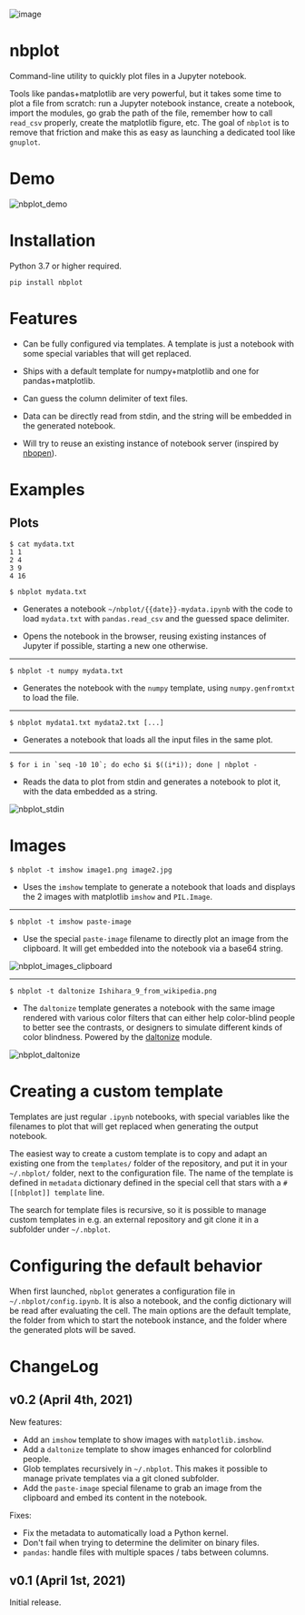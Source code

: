 ![image](https://img.shields.io/github/workflow/status/nburrus/nbplot/nbplot%20package)

# nbplot 

Command-line utility to quickly plot files in a Jupyter notebook.

Tools like pandas+matplotlib are very powerful, but it takes some time to plot a file from scratch: run a Jupyter notebook instance, create a notebook, import the modules, go grab the path of the file, remember how to call `read_csv` properly, create the matplotlib figure, etc. The goal of `nbplot` is to remove that friction and make this as easy as launching a dedicated tool like `gnuplot`.

# Demo

![nbplot_demo](https://user-images.githubusercontent.com/541507/113471006-d155e680-9459-11eb-8333-ada4cb6e45fe.png)

# Installation

Python 3.7 or higher required.

```
pip install nbplot
```

# Features

* Can be fully configured via templates. A template is just a notebook with some special variables that will get replaced.

* Ships with a default template for numpy+matplotlib and one for pandas+matplotlib.

* Can guess the column delimiter of text files.

* Data can be directly read from stdin, and the string will be embedded in the generated notebook.

* Will try to reuse an existing instance of notebook server (inspired by [nbopen](https://github.com/takluyver/nbopen)).

# Examples 

## Plots

```
$ cat mydata.txt
1 1
2 4
3 9
4 16

$ nbplot mydata.txt
```

* Generates a notebook `~/nbplot/{{date}}-mydata.ipynb` with the code to load `mydata.txt` with `pandas.read_csv` and the guessed space delimiter.

* Opens the notebook in the browser, reusing existing instances of Jupyter if possible, starting a new one otherwise.

---

```
$ nbplot -t numpy mydata.txt
```

* Generates the notebook with the `numpy` template, using `numpy.genfromtxt` to load the file.

---

```
$ nbplot mydata1.txt mydata2.txt [...]
```

* Generates a notebook that loads all the input files in the same plot.

---

```
$ for i in `seq -10 10`; do echo $i $((i*i)); done | nbplot -
```

* Reads the data to plot from stdin and generates a notebook to plot it, with the data embedded as a string.

![nbplot_stdin](https://user-images.githubusercontent.com/541507/113489773-452dd880-94c6-11eb-8ba5-eaceb39bd4e3.png)

# Images

```
$ nbplot -t imshow image1.png image2.jpg
```

* Uses the `imshow` template to generate a notebook that loads and displays the 2 images with matplotlib `imshow` and `PIL.Image`.

---

```
$ nbplot -t imshow paste-image
```

* Use the special `paste-image` filename to directly plot an image from the clipboard. It will get embedded into the notebook via a base64 string.

![nbplot_images_clipboard](https://user-images.githubusercontent.com/541507/113489588-5d512800-94c5-11eb-94e1-e84f7f359f2d.png)

---

```
$ nbplot -t daltonize Ishihara_9_from_wikipedia.png
```

* The `daltonize` template generates a notebook with the same image rendered with various color filters that can either help color-blind people to better see the contrasts, or designers to simulate different kinds of color blindness. Powered by the [daltonize](https://github.com/joergdietrich/daltonize) module.

![nbplot_daltonize](https://user-images.githubusercontent.com/541507/113513842-d4d99280-956b-11eb-90aa-94484e8128d9.png)

# Creating a custom template

Templates are just regular `.ipynb` notebooks, with special variables like the filenames to plot that will get replaced when generating the output notebook.

The easiest way to create a custom template is to copy and adapt an existing one from the `templates/` folder of the repository, and put it in your `~/.nbplot/` folder, next to the configuration file. The name of the template is defined in `metadata` dictionary defined in the special cell that stars with a `# [[nbplot]] template` line.

The search for template files is recursive, so it is possible to manage custom templates in e.g. an external repository and git clone it in a subfolder under `~/.nbplot`.
# Configuring the default behavior

When first launched, `nbplot` generates a configuration file in `~/.nbplot/config.ipynb`. It is also a notebook, and the config dictionary will be read after evaluating the cell. The main options are the default template, the folder from which to start the notebook instance, and the folder where the generated plots will be saved.

# ChangeLog

## v0.2 (April 4th, 2021)

New features:

- Add an `imshow` template to show images with `matplotlib.imshow`.
- Add a `daltonize` template to show images enhanced for colorblind people.
- Glob templates recursively in `~/.nbplot`. This makes it possible to manage private templates via a git cloned subfolder.
- Add the `paste-image` special filename to grab an image from the clipboard and embed its content in the notebook.


Fixes:

- Fix the metadata to automatically load a Python kernel.
- Don't fail when trying to determine the delimiter on binary files.
- `pandas`: handle files with multiple spaces / tabs between columns.
## v0.1 (April 1st, 2021)

Initial release.